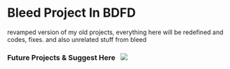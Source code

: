 # Bleed Project In BDFD
revamped version of my old projects, everything here will be redefined and codes, fixes. and also unrelated stuff from bleed

### Future Projects & Suggest Here&nbsp;&nbsp;&nbsp;[![](https://dcbadge.vercel.app/api/server/uFFqcMgKKz )](https://discord.com/invite/uFFqcMgKKz)


 
